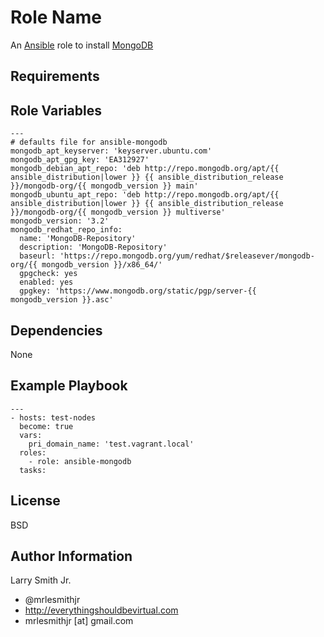 Role Name
=========

An [Ansible] role to install [MongoDB]

Requirements
------------

Role Variables
--------------

```
---
# defaults file for ansible-mongodb
mongodb_apt_keyserver: 'keyserver.ubuntu.com'
mongodb_apt_gpg_key: 'EA312927'
mongodb_debian_apt_repo: 'deb http://repo.mongodb.org/apt/{{ ansible_distribution|lower }} {{ ansible_distribution_release }}/mongodb-org/{{ mongodb_version }} main'
mongodb_ubuntu_apt_repo: 'deb http://repo.mongodb.org/apt/{{ ansible_distribution|lower }} {{ ansible_distribution_release }}/mongodb-org/{{ mongodb_version }} multiverse'
mongodb_version: '3.2'
mongodb_redhat_repo_info:
  name: 'MongoDB-Repository'
  description: 'MongoDB-Repository'
  baseurl: 'https://repo.mongodb.org/yum/redhat/$releasever/mongodb-org/{{ mongodb_version }}/x86_64/'
  gpgcheck: yes
  enabled: yes
  gpgkey: 'https://www.mongodb.org/static/pgp/server-{{ mongodb_version }}.asc'
```
Dependencies
------------

None

Example Playbook
----------------
```
---
- hosts: test-nodes
  become: true
  vars:
    pri_domain_name: 'test.vagrant.local'
  roles:
    - role: ansible-mongodb
  tasks:
```

License
-------

BSD

Author Information
------------------

Larry Smith Jr.
- @mrlesmithjr
- http://everythingshouldbevirtual.com
- mrlesmithjr [at] gmail.com

[Ansible]: <https://www.ansible.com>
[MongoDB]: <https://www.mongodb.org/>

